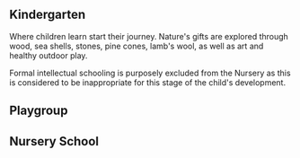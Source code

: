 ## Kindergarten

Where children learn start their journey. Nature's gifts are explored through wood, sea shells, stones, pine cones, lamb's wool, as well as art and healthy outdoor play.

Formal intellectual schooling is purposely excluded from the Nursery as this is considered to be inappropriate for this stage of the child's development.


## Playgroup

## Nursery School
